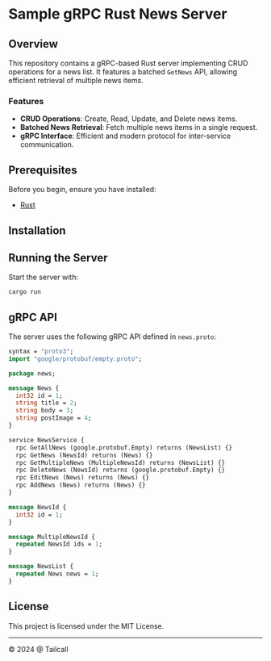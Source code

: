 # Sample gRPC Rust News Server

## Overview

This repository contains a gRPC-based Rust server implementing CRUD operations for a news list. It features a batched `GetNews` API, allowing efficient retrieval of multiple news items.

### Features

- **CRUD Operations**: Create, Read, Update, and Delete news items.
- **Batched News Retrieval**: Fetch multiple news items in a single request.
- **gRPC Interface**: Efficient and modern protocol for inter-service communication.

## Prerequisites

Before you begin, ensure you have installed:
- [Rust](https://www.rust-lang.org/tools/install)
## Installation

## Running the Server

Start the server with:

```bash
cargo run
```

## gRPC API

The server uses the following gRPC API defined in `news.proto`:

```protobuf
syntax = "proto3";
import "google/protobuf/empty.proto";

package news;

message News {
  int32 id = 1;
  string title = 2;
  string body = 3;
  string postImage = 4;
}

service NewsService {
  rpc GetAllNews (google.protobuf.Empty) returns (NewsList) {}
  rpc GetNews (NewsId) returns (News) {}
  rpc GetMultipleNews (MultipleNewsId) returns (NewsList) {}
  rpc DeleteNews (NewsId) returns (google.protobuf.Empty) {}
  rpc EditNews (News) returns (News) {}
  rpc AddNews (News) returns (News) {}
}

message NewsId {
  int32 id = 1;
}

message MultipleNewsId {
  repeated NewsId ids = 1;
}

message NewsList {
  repeated News news = 1;
}
```

## License

This project is licensed under the MIT License.

* * *

© 2024 @ Tailcall
